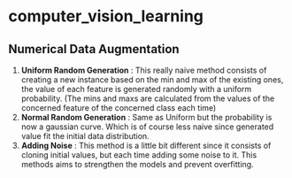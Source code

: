 # computer_vision_learning
## Numerical Data Augmentation
1. **Uniform Random Generation** : This really naive method consists of creating a new instance based on the min and max of the existing ones, the value of each feature is generated randomly with a uniform probability. (The mins and maxs are calculated from the values of the concerned feature of the concerned class each time)
2. **Normal Random Generation** : Same as Uniform but the probability is now a gaussian curve. Which is of course less naive since generated value fit the initial data distribution.
3. **Adding Noise** : This method is a little bit different since it consists of cloning initial values, but each time adding some noise to it. This methods aims to strengthen the models and prevent overfitting.
